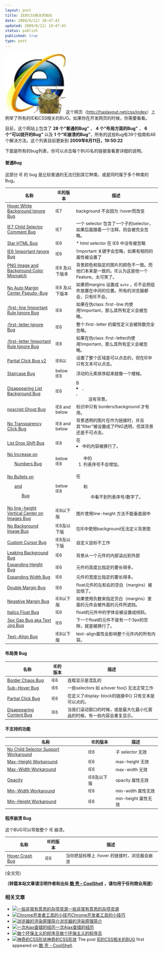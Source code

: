 ```yaml
---
layout: post
title: IE的CSS相关的BUG
date: 2009/8/12/ 10:47:43
updated: 2009/8/12/ 10:47:43
status: publish
published: true
type: post
---
```


![ie-bug](../wp-content/uploads/2009/08/ie-bug.jpg "ie-bug")这个网页（<http://haslayout.net/css/index>）上例举了所有的IE和CSS相关的BUG。如果你在开发网页的时候，你需要看看。


目前，这个网站上包含了 **28 个“普通的Bug”** ， **4 个“布局方面的Bug”** ， **6 个“可以绕开的Bug”** 以及 **1 个“IE崩溃的Bug”**，所有的这些Bug有39个指南和48个解决方法。这个列表目前更新到 **2009年8月11日，19:50:22** 


下面是所有的bug列表，你可以点击每个BUG名的链接查看更详细的说明。


#### 普通Bug


这部分 IE 的 bug 是比较普通的无法归到其它种类，或是同时属于多个种类的Bug。





| 名称 | IE的版本 | 描述 |
| --- | --- | --- |
| [Hover White Background Ignore Bug](http://haslayout.net/css/view?tut=Hover-White-Background-Ignore-Bug "'Hover White Background Ignore Bug' tutorial") | IE7 | background 不会因为 :hover而改变 |
| [IE7 Child Selector Comment Bug](http://haslayout.net/css/view?tut=IE7-Child-Selector-Comment-Bug "'IE7 Child Selector Comment Bug' tutorial") | IE7 | 一个 selector 包含了一个子的selector，如果后面跟着一个注释，则会被完全忽略。 |
| [Star HTML Bug](http://haslayout.net/css/view?tut=Star-HTML-Bug "'Star HTML Bug' tutorial") | IE6 | \* html selector 在 IE6 中没有被忽略 |
| [IE6 !important Ignore Bug](http://haslayout.net/css/view?tut=IE6--important-Ignore-Bug "'IE6 !important Ignore Bug' tutorial") | IE6 | !important 关键字会忽略，如果有相同的属性被设置了 |
| [PNG Image and Background Color Mismatch](http://haslayout.net/css/view?tut=PNG-Image-and-Background-Color-Mismatch "'PNG Image and Background Color Mismatch' tutorial") | IE8 及以下版本 | 背景颜色和指定的图片的颜色不一致。而他们本来是一致的。IE认为这是他一个Feature。太可笑了。 |
| [No Auto Margin Center Pseudo-Bug](http://haslayout.net/css/view?tut=No-Auto-Margin-Center-Pseudo-Bug "'No Auto Margin Center Pseudo-Bug' tutorial") | IE8 及以下版本 | 如果把margins 设置成 `auto` ，IE不会把组件放置在中间的位置。所有的浏览器都会，只有IE不会。 |
| [:first-line !important Rule Ignore Bug](http://haslayout.net/css/view?tut=-first-line--important-Rule-Ignore-Bug "':first-line !important Rule Ignore Bug' tutorial") | IE8 | 如果在伪class :first-line 内使用!important，那么其所有定义会被忽略。 |
| [:first-letter Ignore Bug](http://haslayout.net/css/view?tut=-first-letter-Ignore-Bug "':first-letter Ignore Bug' tutorial") | IE6 | 整个:first-letter 的属性定义会被除数完全忽略。 |
| [:first-letter !important Rule Ignore Bug](http://haslayout.net/css/view?tut=-first-letter--important-Rule-Ignore-Bug "':first-letter !important Rule Ignore Bug' tutorial") | IE8 | 如果在伪class :first-letter内使用!important，那么其所有定义会被忽略。 |
| [Partial Click Bug v2](http://haslayout.net/css/view?tut=Partial-Click-Bug-v2 "'Partial Click Bug v2' tutorial") | IE8以 | 设置了整个区域是可以点击的，但在IE中只有文本可以点击。 |
| [Staircase Bug](http://haslayout.net/css/view?tut=Staircase-Bug "'Staircase Bug' tutorial") | below IE8 | 浮动的元素排序起来就像一个楼梯。 |
| [Disappearing List Background Bug](http://haslayout.net/css/view?tut=Disappearing-List-Background-Bug "'Disappearing List Background Bug' tutorial") | IE6 | B <li>, <dt>, <dd> 没有背景。 |
| [noscript Ghost Bug](http://haslayout.net/css/view?tut=noscript-Ghost-Bug "'noscript Ghost Bug' tutorial") | IE8 and below | <noscript> 标识中只有 borders/background 才有用。 |
| [No Transparency Click Bug](http://haslayout.net/css/view?tut=No-Transparency-Click-Bug "'No Transparency Click Bug' tutorial") | IE8 and below | 背景透明的图片在作为链接时，并且其“filter”被设置成了PNG透明，但其背景还是不可点击。 |
| [List Drop Shift Bug](http://haslayout.net/css/view?tut=List-Drop-Shift-Bug "'List Drop Shift Bug' tutorial") | IE8 | 在<li>中的内容被换行了。 |
| [No Increase on <ol> Numbers Bug](http://haslayout.net/css/view?tut=No-Increase-on--ol--Numbers-Bug "'No Increase on <ol> Numbers Bug' tutorial") | below IE8 | <ol> 中的 <li> 列表序号不会增加。 |
| [No Bullets on <ul> and <ol> Bug](http://haslayout.net/css/view?tut=No-Bullets-on--ul--and--ol--Bug "'No Bullets on <ul> and <ol> Bug' tutorial") | below IE8 | 在<ul> 和 <ol> 中看不到列表序号/数字了。 |
| [No line-height Vertical Center on Images Bug](http://haslayout.net/css/view?tut=No-line-height-Vertical-Center-on-Images-Bug "'No line-height Vertical Center on Images Bug' tutorial") | IE8以下版 | 图片使用line-height 方法不能垂直居中 |
| [No Background Image Bug](http://haslayout.net/css/view?tut=No-Background-Image-Bug "'No Background Image Bug' tutorial") | IE8及以下版 | 在IE中使用background无法定义背景图 |
| [Custom Cursor Bug](http://haslayout.net/css/view?tut=Custom-Cursor-Bug "'Custom Cursor Bug' tutorial") | IE8及以下版 | 自定义鼠标不工作 |
| [Leaking Background Bug](http://haslayout.net/css/view?tut=Leaking-Background-Bug "'Leaking Background Bug' tutorial") | IE6 | 背景从一个元件的内部溢出到外部 |
| [Expanding Height Bug](http://haslayout.net/css/view?tut=Expanding-Height-Bug "'Expanding Height Bug' tutorial") | IE6 | 元件的高度比指定的要长得多。 |
| [Expanding Width Bug](http://haslayout.net/css/view?tut=Expanding-Width-Bug "'Expanding Width Bug' tutorial") | IE6 | 元件的宽度比指定的要长得多。 |
| [Double Margin Bug](http://haslayout.net/css/view?tut=Double-Margin-Bug "'Double Margin Bug' tutorial") | IE6 | float元件的左和右的空白（margins）被加倍了。 |
| [Negative Margin Bug](http://haslayout.net/css/view?tut=Negative-Margin-Bug "'Negative Margin Bug' tutorial") | IE8以下版 | 如果使用负数来指定页白（margins）里面的元件会被外面的元件所遮挡。 |
| [Italics Float Bug](http://haslayout.net/css/view?tut=Italics-Float-Bug "'Italics Float Bug' tutorial") | IE6 | float的元件中的字体会被设置成倾斜。 |
| [3px Gap Bug aka Text Jog Bug](http://haslayout.net/css/view?tut=3px-Gap-Bug-aka-Text-Jog-Bug "'3px Gap Bug aka Text Jog Bug' tutorial") | IE6 | 下一个float的元件不是有一个3px的空隙，就是被换行了。 |
| [Text-Align Bug](http://haslayout.net/css/view?tut=Text-Align-Bug "'Text-Align Bug' tutorial") | IE8以下版 | text-align属性会影响整个元件内的所有内容。 |


#### 布局类 Bug





| 名称 | IE的版本 | 描述 |
| --- | --- | --- |
| [Border Chaos Bug](http://haslayout.net/css/view?tut=Border-Chaos-Bug "'Border Chaos Bug' tutorial") | IE6 | 连框显示是混乱的 |
| [Sub-Hover Bug](http://haslayout.net/css/view?tut=Sub-Hover-Bug "'Sub-Hover Bug' tutorial") | IE6 | 一些selectors 如 a:hover foo{} 无法正常工作 |
| [Partial Click Bug](http://haslayout.net/css/view?tut=Partial-Click-Bug "'Partial Click Bug' tutorial") | IE6 | 在定义了display: block的链接中(<a>) 只有文本是可以点的。 |
| [Disappearing Content Bug](http://haslayout.net/css/view?tut=Disappearing-Content-Bug "'Disappearing Content Bug' tutorial") | IE6 | 当我们滚动窗口的时候，或是最大化最小化窗品的时候，有一些内容会重复显示。 |


#### 不支持的功能




| 名称 | IE的版本 | 描述 |
| --- | --- | --- |
| [No Child Selector Support Workaround](http://haslayout.net/css/view?tut=No-Child-Selector-Support-Workaround "'No Child Selector Support Workaround' tutorial") | IE6 | 子 selector 无效 |
| [Max-Height Workaround](http://haslayout.net/css/view?tut=Max-Height-Workaround "'Max-Height Workaround' tutorial") | IE6 | max-height 无效 |
| [Max-Width Workaround](http://haslayout.net/css/view?tut=Max-Width-Workaround "'Max-Width Workaround' tutorial") | IE6 | max-width 无效 |
| [Opacity](http://haslayout.net/css/view?tut=Opacity "'Opacity' tutorial") | IE8及以下版 | opacity 属性无效 |
| [Min-Width Workaround](http://haslayout.net/css/view?tut=Min-Width-Workaround "'Min-Width Workaround' tutorial") | IE6 | min-width 属性无效 |
| [Min-Height Workaround](http://haslayout.net/css/view?tut=Min-Height-Workaround "'Min-Height Workaround' tutorial") | IE6 | min-height 属性无效 |


#### 程序崩溃 Bug


这个BUG可以导致整个 IE 崩溃。




| 名称 | IE的版本 | 描述 |
| --- | --- | --- |
| [Hover Crash Bug](http://haslayout.net/css/view?tut=Hover-Crash-Bug "'Hover Crash Bug' tutorial") | IE6 | 当你把鼠标移上 :hover 的链接时，浏览器会崩溃 |


(全文完)



**（转载本站文章请注明作者和出处 [酷 壳 – CoolShell](https://coolshell.cn/) ，请勿用于任何商业用途）**



### 相关文章

* [![一些非常有意思的杂项资源](https://coolshell.cn/wp-content/uploads/2010/09/biolab-150x150.jpg)](https://coolshell.cn/articles/3013.html)[一些非常有意思的杂项资源](https://coolshell.cn/articles/3013.html)
* [![Chrome开发者工具的小技巧](https://coolshell.cn/wp-content/uploads/2017/01/pretty-code-150x150.gif)](https://coolshell.cn/articles/17634.html)[Chrome开发者工具的小技巧](https://coolshell.cn/articles/17634.html)
* [![浏览器的渲染原理简介](https://coolshell.cn/wp-content/uploads/2013/05/Render-Process-150x150.jpg)](https://coolshell.cn/articles/9666.html)[浏览器的渲染原理简介](https://coolshell.cn/articles/9666.html)
* [![一次Ajax查错的经历](https://coolshell.cn/wp-content/uploads/2012/08/ajax_error-150x150.jpg)](https://coolshell.cn/articles/8170.html)[一次Ajax查错的经历](https://coolshell.cn/articles/8170.html)
* [![做个环保主义的程序员](https://coolshell.cn/wp-content/uploads/2012/04/Green-Computing-150x150.jpg)](https://coolshell.cn/articles/7186.html)[做个环保主义的程序员](https://coolshell.cn/articles/7186.html)
* [![神奇的CSS形状 ](https://coolshell.cn/wp-content/plugins/wordpress-23-related-posts-plugin/static/thumbs/10.jpg)](https://coolshell.cn/articles/6913.html)[神奇的CSS形状](https://coolshell.cn/articles/6913.html)
The post [IE的CSS相关的BUG](https://coolshell.cn/articles/1245.html) first appeared on [酷 壳 - CoolShell](https://coolshell.cn).